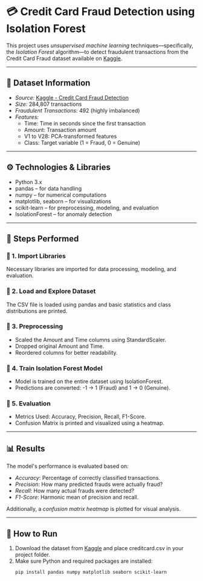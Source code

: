 # 💳 Credit Card Fraud Detection using Isolation Forest

This project uses *unsupervised machine learning* techniques—specifically, the *Isolation Forest* algorithm—to detect fraudulent transactions from the Credit Card Fraud dataset available on [Kaggle](https://www.kaggle.com/datasets/mlg-ulb/creditcardfraud).

---

## 📁 Dataset Information

- *Source:* [Kaggle - Credit Card Fraud Detection](https://www.kaggle.com/datasets/mlg-ulb/creditcardfraud)
- *Size:* 284,807 transactions
- *Fraudulent Transactions:* 492 (highly imbalanced)
- *Features:*
  - Time: Time in seconds since the first transaction
  - Amount: Transaction amount
  - V1 to V28: PCA-transformed features
  - Class: Target variable (1 = Fraud, 0 = Genuine)

---

## ⚙ Technologies & Libraries

- Python 3.x
- pandas – for data handling
- numpy – for numerical computations
- matplotlib, seaborn – for visualizations
- scikit-learn – for preprocessing, modeling, and evaluation
- IsolationForest – for anomaly detection

---

## 🚀 Steps Performed

### 🔹 1. Import Libraries
Necessary libraries are imported for data processing, modeling, and evaluation.

### 🔹 2. Load and Explore Dataset
The CSV file is loaded using pandas and basic statistics and class distributions are printed.

### 🔹 3. Preprocessing
- Scaled the Amount and Time columns using StandardScaler.
- Dropped original Amount and Time.
- Reordered columns for better readability.

### 🔹 4. Train Isolation Forest Model
- Model is trained on the entire dataset using IsolationForest.
- Predictions are converted: -1 → 1 (Fraud) and 1 → 0 (Genuine).

### 🔹 5. Evaluation
- Metrics Used: Accuracy, Precision, Recall, F1-Score.
- Confusion Matrix is printed and visualized using a heatmap.

---

## 📊 Results

The model's performance is evaluated based on:

- *Accuracy*: Percentage of correctly classified transactions.
- *Precision*: How many predicted frauds were actually fraud?
- *Recall*: How many actual frauds were detected?
- *F1-Score*: Harmonic mean of precision and recall.

Additionally, a *confusion matrix heatmap* is plotted for visual analysis.

---

## 📌 How to Run

1. Download the dataset from [Kaggle](https://www.kaggle.com/datasets/mlg-ulb/creditcardfraud) and place creditcard.csv in your project folder.
2. Make sure Python and required packages are installed:
   ```bash
   pip install pandas numpy matplotlib seaborn scikit-learn
